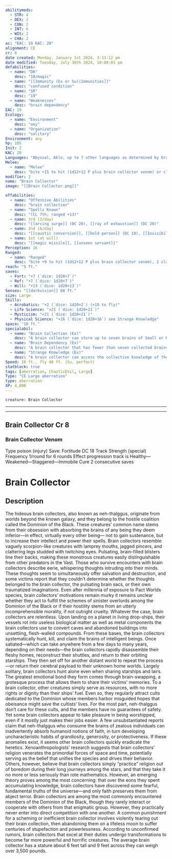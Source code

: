 ```yaml
---
abilitymods:
  - STR: 4
  - DEX: 2
  - CON: 2
  - INT: 6
  - WIS: 2
  - CHA: 2
ac: "EAC: 19 KAC: 20"
alignment: CE
cr: 8
date created: Monday, January 1st 2024, 3:13:12 pm
date modified: Tuesday, July 30th 2024, 10:08:03 pm
defabilities:
  - name: "DR"
    desc: "10/magic"
  - name: "[[Immunity (Ex or Su)|Immunities]]"
    desc: "confused condition"
  - name: "SR"
    desc: "19"
  - name: "Weaknesses"
    desc: "brain dependency"
EAC: 19
Ecology:
  - name: "Environment"
    desc: "any"
  - name: "Organization"
    desc: "solitary"
Environment: any
hp: 105
Init: 2
KAC: 20
Languages: "Abyssal, Aklo, up to 7 other languages as determined by brain collection; telepathy 100 ft."
Melee:
  - name: "Melee"
    desc: "bite +15 to hit (1d12+12 P plus brain collector venom) or claw +15 to hit (1d8+12 S)"
modifier: 2
name: "Brain Collector"
image: "[[Brain Collector.png]]"

offabilities:
  - name: "Offensive Abilities"
    desc: "brain collection"
  - name: "Spells Known"
    desc: "(CL 7th; ranged +13)"
  - name: 3rd (3/day)
    desc: "[[arcing surge]] (DC 20), [[ray of exhaustion]] (DC 20)"
  - name: 2nd (6/day)
    desc: "[[caustic conversion]], [[hold person]] (DC 19), [[Invisibility]], [[polymorph]] (self only; four predetermined humanoid forms)"
  - name: 1st (at will)
    desc: "[[magic missile]], [[unseen servant]]"
Perception: 16
Ranged:
  - name: "Ranged"
    desc: "bite +9 to hit (1d12+12 P plus brain collector venom), 2 claws +9 to hit (1d8+12 S)"
reach: "5 ft."
saves:
  - Fort: "+7 (`dice: 1d20+7`)"
  - Ref: "+7 (`dice: 1d20+7`)"
  - Will: "+13 (`dice: 1d20+13`)"
Senses: "[[darkvision]] 60 ft."
size: Large
Skills:
  - Acrobatics: "+2 (`dice: 1d20+2`) (+10 to fly)"
  - Life Science: "+21 (`dice: 1d20+21`)"
  - Mysticism: "+21 (`dice: 1d20+21`)"
  - Physical Science: "+16 (`dice: 1d20+16`) see Strange Knowledge"
space: "10 ft."
specialabil:
  - name: "Brain Collection (Ex)"
    desc: "A brain collector can store up to seven brains of Small or Medium creatures to enhance their knowledge and power, learning a single language known by the former owner of each stored brain. A brain collector can extract a brain from a helpless opponent with a coup de grace action that kills the opponent, or they can extract one as a standard action from a body that has been dead for no longer than 1 minute."
  - name: "Brain Dependency (Ex)"
    desc: "A brain collector that has fewer than seven collected brains gains 1 negative level for each missing brain, and a brain collector with no collected brains can’t cast any of their spells. These negative levels never become permanent and can be removed only by adding brains to a brain collector’s collection. The statistics presented here assume a brain collector with a full collection."
  - name: "Strange Knowledge (Ex)"
    desc: "A brain collector can access the collective knowledge of their stored brains. If they have at least one brain in their collection, they gain one of the following skills (with 8 ranks) in which the former owner was trained:<ul><li>Bluff +16<li>Computers +16<li>Culture +16<li>Engineering +16<li>Medicine +16<li>Piloting +16<li>Profession +16<li> Sense Motive +16</ul> For every three additional brains in their collection, the brain collector gains one additional skill from the list among the skills in which the former owners were trained."
Speed: 10 ft., fly 40 ft. (Su, perfect)
statblock: true
tags: [aberration, ChaoticEvil, Large]
Type: "CE Large aberration"
type: aberration
XP: 4,800
---
```


```statblock
creature: Brain Collector
```

---
---

## Brain Collector Cr 8

### Brain Collector Venom

Type poison (injury)
Save: Fortitude DC 18
Track Strength (special)
Frequency 1/round for 6 rounds
Effect progression track is Healthy—Weakened—Staggered—Immobile
Cure 2 consecutive saves

# Brain Collector

## Description

The hideous brain collectors, also known as neh-thalggus, originate from worlds beyond the known galaxy, and they belong to the hostile coalition called the Dominion of the Black. These creatures’ common name stems from their obsession with absorbing the brains of any being they deem inferior—in effect, virtually every other being— not to gain sustenance, but to increase their intellect and power their spells.
Brain collectors resemble vaguely scorpion-like creatures with lamprey mouths, jagged pincers, and clattering legs studded with twitching eyes. Pulsating, brain-filled blisters line their backs, making these monstrous creatures easily distinguishable from other predators in the Vast. Those who survive encounters with brain collectors describe eerie, whispering thoughts intruding into their minds. These thoughts seem to simultaneously offer salvation and destruction, and some victims report that they couldn’t determine whether the thoughts belonged to the brain collector, the pulsating brain sacs, or their own traumatized imaginations.
Even after millennia of exposure to Pact Worlds species, brain collectors’ motivations remain murky
it remains unclear whether they act to fulfill the schemes of sinister overlords among the Dominion of the Black or if their hostility stems from an utterly incomprehensible morality, if not outright cruelty. Whatever the case, brain collectors are relentless. Upon landing on a planet in living drop-ships, their vessels rot into useless biological matter as well as metal components the brain collectors use to convert caves and abandoned buildings into unsettling, flesh-walled compounds. From these bases, the brain collectors systematically hunt, kill, and claim the brains of intelligent beings. Once satiated—which can take anywhere from a few days to many years, depending on their needs—the brain collectors rapidly disassemble their fleshy homes, reconstruct their shuttles, and return to their orbiting starships. They then set off for another distant world to repeat the process—or return their cerebral payload to their unknown home worlds.
Largely solitary, brain collectors hunt alone even when sharing starships and lairs. The greatest emotional bond they form comes through brain-swapping, a grotesque process that allows them to share their victims’ memories. To a brain collector, other creatures simply serve as resources, with no more rights or dignity than their ships’ fuel. Even so, they regularly attract cults dedicated to the Dominion whose members harbor misguided hopes that obeisance might save the cultists’ lives. For the most part, neh-thalggus don’t care for these cults, and the members have no guarantees of safety.
Yet some brain collectors appear to take pleasure in being worshipped, even if it mostly just makes their jobs easier. A few unsubstantiated reports claim that neh-thalggus who consume the brains of zealous individuals can inadvertently absorb humanoid notions of faith, in turn developing uncharacteristic habits of grandiosity, generosity, or protectiveness. If these anomalies exist, it seems other brain collectors quickly eradicate the heretics.
Xenoanthropologists’ research suggests that brain collectors’ religion venerates the primordial forces of space and time, potentially serving as the belief that unifies the species and drives their behavior. Others, however, believe that brain collectors simply “practice” religion out of boredom during their long journeys among the stars, and that they take it no more or less seriously than rote mathematics. However, an emerging theory proves among the most concerning: that over the eons they spent accumulating knowledge, brain collectors have discovered some fearful, fundamental truths of the universe—and only faith preserves them from abject terror. Brain collectors are among the most commonly encountered members of the Dominion of the Black, though they rarely interact or cooperate with others from that enigmatic group. However, they practically never enter into direct competition with one another. A common punishment for a scheming or inefficient brain collector involves violently tearing out their brain collection, then abandoning them on a lifeless moon to suffer centuries of stupefaction and powerlessness. According to unconfirmed rumors, brain collectors that excel at their duties undergo transformations to become far more powerful and horrific creatures.
The average brain collector has a stature about 6 feet tall and 9 feet across
they can weigh over 3,500 pounds.
